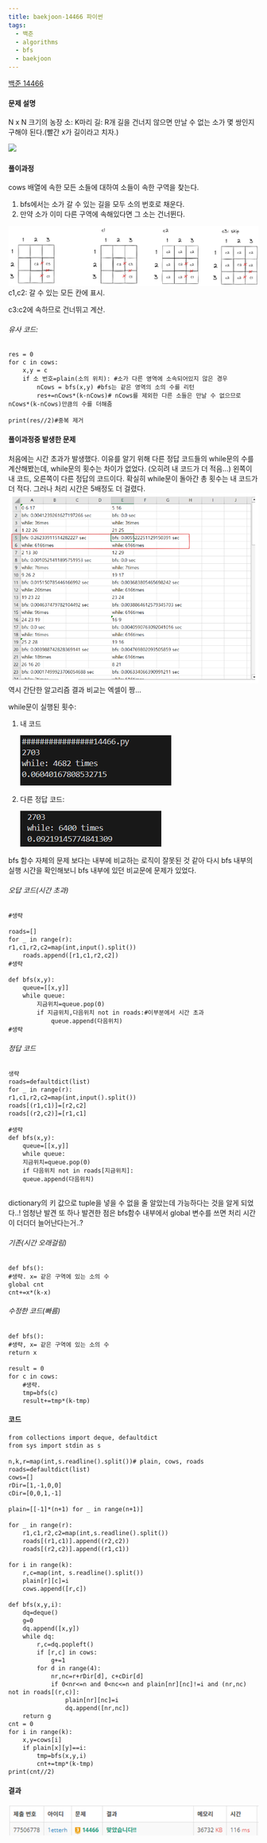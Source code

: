 ```yaml
---
title: baekjoon-14466 파이썬
tags:
  - 백준
  - algorithms
  - bfs
  - baekjoon
---
```

[백준 14466](https://www.acmicpc.net/problem/14466)
#### 문제 설명

N x N 크기의 농장
소: K마리
길: R개
길을 건너지 않으면 만날 수 없는 소가 몇 쌍인지 구해야 된다.(빨간 x가 길이라고 치자.)

![](14466.png)


#### 풀이과정
cows 배열에 속한 모든 소들에 대하여 소들이 속한 구역을 찾는다.
1. bfs에서는 소가 갈 수 있는 길을 모두 소의 번호로 채운다.
2. 만약 소가 이미 다른 구역에 속해있다면 그 소는 건너뛴다.

![](../images/Pasted%20image%2020240426210224.png)
c1,c2: 갈 수 있는 모든 칸에 표시.

c3:c2에 속하므로 건너뛰고 계산.

###### 유사 코드:
```
res = 0
for c in cows:
	x,y = c
	if 소 번호=plain(소의 위치): #소가 다른 영역에 소속되어있지 않은 경우
		nCows = bfs(x,y) #bfs는 같은 영역의 소의 수를 리턴
		res+=nCows*(k-nCows)# nCows를 제외한 다른 소들은 만날 수 없으므로 nCows*(k-nCows)만큼의 수를 더해줌

print(res//2)#중복 제거
 ```

#### 풀이과정중 발생한 문제
처음에는 시간 초과가 발생했다.
이유를 알기 위해 다른 정답 코드들의 while문의 수를 계산해봤는데, while문의 횟수는 차이가 없었다. (오히려 내 코드가 더 적음...)
왼쪽이 내 코드, 오른쪽이 다른 정답의 코드이다.
확실히 while문이 돌아간 총 횟수는 내 코드가 더 적다. 그러나 처리 시간은 5배정도 더 걸렸다.
![](../images/Pasted%20image%2020240426203509.png)
역시 간단한 알고리즘 결과 비교는 엑셀이 짱...

while문이 실행된 횟수:
1. 내 코드

	![](../images/Pasted%20image%2020240426211022.png)
2. 다른 정답 코드:

	![](../images/Pasted%20image%2020240426211152.png)


bfs 함수 자체의 문제 보다는 내부에 비교하는 로직이 잘못된 것 같아 다시 bfs 내부의 실행 시간을 확인해보니 bfs 내부에 있던 비교문에 문제가 있었다.

###### 오답 코드(시간 초과)
```
#생략

roads=[]
for _ in range(r):
r1,c1,r2,c2=map(int,input().split())
	roads.append([r1,c1,r2,c2])
#생략

def bfs(x,y):
	queue=[[x,y]]
	while queue:
		지금위치=queue.pop(0)
		if 지금위치,다음위치 not in roads:#이부분에서 시간 초과
			queue.append(다음위치)
#생략
```


###### 정답 코드
```
생략
roads=defaultdict(list)
for _ in range(r):
r1,c1,r2,c2=map(int,input().split())
roads[(r1,c1)]=[r2,c2]
roads[(r2,c2)]=[r1,c1]

#생략
def bfs(x,y):
	queue=[[x,y]]
	while queue:
	지금위치=queue.pop(0)
	if 다음위치 not in roads[지금위치]:
	queue.append(다음위치)
		
```
dictionary의 키 값으로 tuple을 넣을 수 없을 줄 알았는데 가능하다는 것을 알게 되었다..! 엄청난 발견
또 하나 발견한 점은 bfs함수 내부에서 global 변수를 쓰면 처리 시간이 더더더 늘어난다는거..?
###### 기존(시간 오래걸림)
```
def bfs():
#생략. x= 같은 구역에 있는 소의 수
global cnt
cnt+=x*(k-x)
```

###### 수정한 코드(빠름)
```
def bfs():
#생략, x= 같은 구역에 있는 소의 수
return x

result = 0
for c in cows:
	#생략.
	tmp=bfs(c)
	result+=tmp*(k-tmp)
```


#### 코드

```
from collections import deque, defaultdict
from sys import stdin as s

n,k,r=map(int,s.readline().split())# plain, cows, roads
roads=defaultdict(list)
cows=[]
rDir=[1,-1,0,0]
cDir=[0,0,1,-1]

plain=[[-1]*(n+1) for _ in range(n+1)]

for _ in range(r):
    r1,c1,r2,c2=map(int,s.readline().split())
    roads[(r1,c1)].append((r2,c2))
    roads[(r2,c2)].append((r1,c1))

for i in range(k):
    r,c=map(int, s.readline().split())
    plain[r][c]=i
    cows.append([r,c])

def bfs(x,y,i):
    dq=deque()
    g=0
    dq.append([x,y])
    while dq:
        r,c=dq.popleft()
        if [r,c] in cows:
            g+=1
        for d in range(4):
            nr,nc=r+rDir[d], c+cDir[d]
            if 0<nr<=n and 0<nc<=n and plain[nr][nc]!=i and (nr,nc) not in roads[(r,c)]:
                plain[nr][nc]=i
                dq.append([nr,nc])
    return g
cnt = 0
for i in range(k):
    x,y=cows[i]
    if plain[x][y]==i:
        tmp=bfs(x,y,i)
        cnt+=tmp*(k-tmp)
print(cnt//2)
```

#### 결과
![](../images/Pasted%20image%2020240426211502.png)

